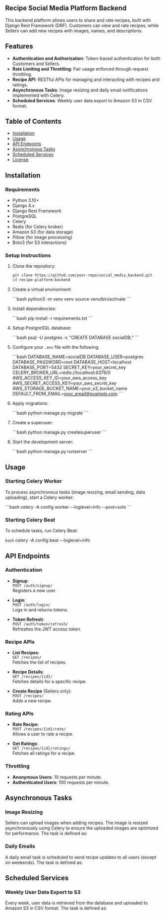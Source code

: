 
## Recipe Social Media Platform Backend

This backend platform allows users to share and rate recipes, built with Django Rest Framework (DRF). Customers can view and rate recipes, while Sellers can add new recipes with images, names, and descriptions.

## Features

- **Authentication and Authorization**: Token-based authentication for both Customers and Sellers.
- **Rate Limiting and Throttling**: Fair usage enforced through request throttling.
- **Recipe API**: RESTful APIs for managing and interacting with recipes and ratings.
- **Asynchronous Tasks**: Image resizing and daily email notifications implemented with Celery.
- **Scheduled Services**: Weekly user data export to Amazon S3 in CSV format.

## Table of Contents

- [Installation](#installation)
- [Usage](#usage)
- [API Endpoints](#api-endpoints)
- [Asynchronous Tasks](#asynchronous-tasks)
- [Scheduled Services](#scheduled-services)
- [License](#license)

## Installation

### Requirements

- Python 3.10+
- Django 4.x
- Django Rest Framework
- PostgreSQL
- Celery
- Redis (for Celery broker)
- Amazon S3 (for data storage)
- Pillow (for image processing)
- Boto3 (for S3 interactions)

### Setup Instructions

1. Clone the repository:

   ```bash
   git clone https://github.com/your-repo/social_media_backend.git
   cd recipe-platform-backend
   ```

2. Create a virtual environment:

   \`\`\`bash
   python3 -m venv venv
   source venv/bin/activate
   \`\`\`

3. Install dependencies:

   \`\`\`bash
   pip install -r requirements.txt
   \`\`\`

4. Setup PostgreSQL database:

   \`\`\`bash
   psql -U postgres -c "CREATE DATABASE socialDB;"
   \`\`\`

5. Configure your `.env` file with the following:

   \`\`\`bash
   DATABASE_NAME=socialDB
   DATABASE_USER=postgres
   DATABASE_PASSWORD=root
   DATABASE_HOST=localhost
   DATABASE_PORT=5432
   SECRET_KEY=your_secret_key
   CELERY_BROKER_URL=redis://localhost:6379/0
   AWS_ACCESS_KEY_ID=your_aws_access_key
   AWS_SECRET_ACCESS_KEY=your_aws_secret_key
   AWS_STORAGE_BUCKET_NAME=your_s3_bucket_name
   DEFAULT_FROM_EMAIL=your_email@example.com
   \`\`\`

6. Apply migrations:

   \`\`\`bash
   python manage.py migrate
   \`\`\`

7. Create a superuser:

   \`\`\`bash
   python manage.py createsuperuser
   \`\`\`

8. Start the development server:

   \`\`\`bash
   python manage.py runserver
   \`\`\`

## Usage

### Starting Celery Worker

To process asynchronous tasks (image resizing, email sending, data uploading), start a Celery worker:

\`\`\`bash
celery -A config worker --loglevel=info --pool=solo
\`\`\`

### Starting Celery Beat

To schedule tasks, run Celery Beat:

`bash`
celery -A config beat --loglevel=info


## API Endpoints

### Authentication

- **Signup**:  
  `POST /auth/signup/`  
  Registers a new user.

- **Login**:  
  `POST /auth/login/`  
  Logs in and returns tokens.

- **Token Refresh**:  
  `POST /auth/token/refresh/`  
  Refreshes the JWT access token.

### Recipe APIs

- **List Recipes**:  
  `GET /recipes/`  
  Fetches the list of recipes.

- **Recipe Details**:  
  `GET /recipes/{id}/`  
  Fetches details for a specific recipe.

- **Create Recipe** (Sellers only):  
  `POST /recipes/`  
  Adds a new recipe.

### Rating APIs

- **Rate Recipe**:  
  `POST /recipes/{id}/rate/`  
  Allows a user to rate a recipe.

- **Get Ratings**:  
  `GET /recipes/{id}/ratings/`  
  Fetches all ratings for a recipe.

### Throttling

- **Anonymous Users**: 10 requests per minute.
- **Authenticated Users**: 100 requests per minute.

## Asynchronous Tasks

### Image Resizing

Sellers can upload images when adding recipes. The image is resized asynchronously using Celery to ensure the uploaded images are optimized for performance. The task is defined as:



### Daily Emails

A daily email task is scheduled to send recipe updates to all users (except on weekends). The task is defined as:



## Scheduled Services

### Weekly User Data Export to S3

Every week, user data is retrieved from the database and uploaded to Amazon S3 in CSV format. The task is defined as:



